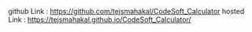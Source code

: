 github Link : https://github.com/tejsmahakal/CodeSoft_Calculator
hosted Link : https://tejsmahakal.github.io/CodeSoft_Calculator/
